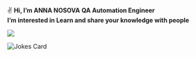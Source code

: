 ✌️ **Hi, I’m ANNA NOSOVA** 
  **QA Automation Engineer**   
  **I’m interested in Learn and share your knowledge with people**
  
![](https://komarev.com/ghpvc/?username=annaelecconte)




<img src="https://readme-jokes.vercel.app/api" alt="Jokes Card" />

<!---
annaelecconte/annaelecconte is a ✨ special ✨ repository because its `README.md` (this file) appears on your GitHub profile.
You can click the Preview link to take a look at your changes.
--->
